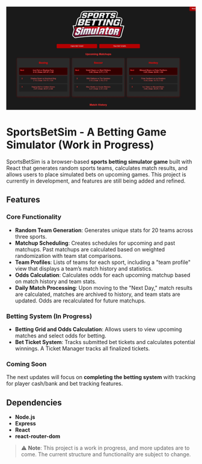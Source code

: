 ![Main screenshot](./screenshots/screenshot1.jpg)


# SportsBetSim - A Betting Game Simulator (Work in Progress)

SportsBetSim is a browser-based **sports betting simulator game** built with React that generates random sports teams, calculates match results, and allows users to place simulated bets on upcoming games. This project is currently in development, and features are still being added and refined.

## Features

### Core Functionality
- **Random Team Generation**: Generates unique stats for 20 teams across three sports.
- **Matchup Scheduling**: Creates schedules for upcoming and past matchups. Past matchups are calculated based on weighted randomization with team stat comparisons.
- **Team Profiles**: Lists of teams for each sport, including a "team profile" view that displays a team’s match history and statistics.
- **Odds Calculation**: Calculates odds for each upcoming matchup based on match history and team stats.
- **Daily Match Processing**: Upon moving to the "Next Day," match results are calculated, matches are archived to history, and team stats are updated. Odds are recalculated for future matchups.

### Betting System (In Progress)
- **Betting Grid and Odds Calculation**: Allows users to view upcoming matches and select odds for betting. 
- **Bet Ticket System**: Tracks submitted bet tickets and calculates potential winnings. A Ticket Manager tracks all finalized tickets.

### Coming Soon
The next updates will focus on **completing the betting system** with tracking for player cash/bank and bet tracking features.

## Dependencies
- **Node.js**
- **Express**
- **React**
- **react-router-dom**

> ⚠️ **Note**: This project is a work in progress, and more updates are to come. The current structure and functionality are subject to change.
